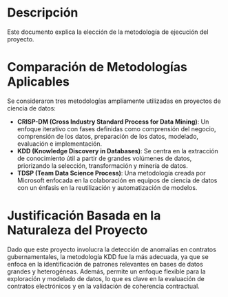 # Descripción
Este documento explica la elección de la metodología de ejecución del proyecto.

# Comparación de Metodologías Aplicables
Se consideraron tres metodologías ampliamente utilizadas en proyectos de ciencia de datos:
- **CRISP-DM (Cross Industry Standard Process for Data Mining)**: Un enfoque iterativo con fases definidas como comprensión del negocio, comprensión de los datos, preparación de los datos, modelado, evaluación e implementación.
- **KDD (Knowledge Discovery in Databases)**: Se centra en la extracción de conocimiento útil a partir de grandes volúmenes de datos, priorizando la selección, transformación y minería de datos.
- **TDSP (Team Data Science Process)**: Una metodología creada por Microsoft enfocada en la colaboración en equipos de ciencia de datos con un énfasis en la reutilización y automatización de modelos.

# Justificación Basada en la Naturaleza del Proyecto
Dado que este proyecto involucra la detección de anomalías en contratos gubernamentales, la metodología KDD fue la más adecuada, ya que se enfoca en la identificación de patrones relevantes en bases de datos grandes y heterogéneas. Además, permite un enfoque flexible para la exploración y modelado de datos, lo que es clave en la evaluación de contratos electrónicos y en la validación de coherencia contractual.
